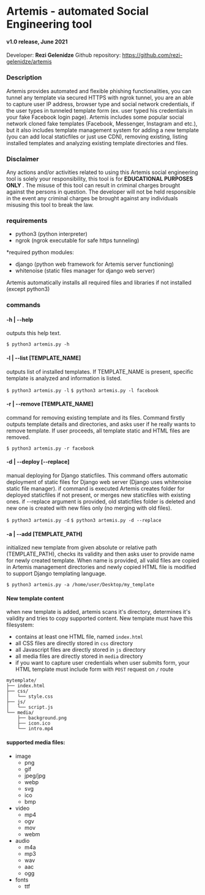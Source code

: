 # Artemis - automated Social Engineering tool
#### v1.0 release, June 2021

Developer: **Rezi Gelenidze**
Github repository: https://github.com/rezi-gelenidze/artemis

### Description
Artemis provides automated and flexible phishing functionalities,
you can tunnel any template via secured HTTPS with ngrok tunnel,
you are an able to capture user IP address, browser type and social
network credentials, if the user types in tunneled template form 
(ex. user typed his credentials in your fake Facebook login page). Artemis includes
some popular social network cloned fake templates (Facebook, Messenger, Instagram and etc.),
but it also includes template management system for adding a new template (you can add local staticfiles or just use CDN), removing existing,
listing installed templates and analyzing existing template directories and files.


### **Disclaimer**
Any actions and/or activities related to using this Artemis social engineering tool is solely your responsibility, this tool is for **EDUCATIONAL PURPOSES ONLY** . The misuse of this tool can result in criminal charges brought against the persons in question. The developer will not be held responsible in the event any criminal charges be brought against any individuals misusing this tool to break the law.


### requirements
- python3 (python interpreter)
- ngrok (ngrok executable for safe https tunneling)

*required python modules:
- django (python web framework for Artemis server functioning)
- whitenoise (static files manager for django web server)

Artemis automatically installs all required files
and libraries if not installed (except python3)


### commands


#### -h | --help

outputs this help text.

`$ python3 artemis.py -h`

#### -l | --list [TEMPLATE_NAME]

outputs list of installed templates. If TEMPLATE_NAME is
present, specific template is analyzed and information is listed.

`$ python3 artemis.py -l`
`$ python3 artemis.py -l facebook`


#### -r | --remove [TEMPLATE_NAME]

command for removing existing template and its files.
Command firstly outputs template details and directories,
and asks user if he really wants to remove template.
If user proceeds, all template static and HTML files are removed.

`$ python3 artemis.py -r facebook`


#### -d | --deploy [--replace]

manual deploying for Django staticfiles.
This command offers automatic deployment of static files
for Django web server (Django uses whitenoise static file manager).
if command is executed Artemis creates folder for deployed staticfiles if not present,
or merges new staticfiles with existing ones. if --replace argument is provided, old staticfiles
folder is deleted and new one is created with new files only (no merging with old files).

`$ python3 artemis.py -d`
`$ python3 artemis.py -d --replace`


#### -a | --add [TEMPLATE_PATH]

initialized new template from given absolute or relative path (TEMPLATE_PATH), checks its
validity and then asks user to provide name for newly created template.
When name is provided, all valid files are copied in Artemis management
directories and newly copied HTML file is modified to support Django templating
language.

`$ python3 artemis.py -a /home/user/Desktop/my_template`

#### New template content

when new template is added, artemis scans it's directory, determines it's validity and tries to copy supported content.
New template must have this filesystem:
* contains at least one HTML file, named `index.html`
* all CSS files are directly stored in `css` directory
* all Javascript files are directly stored in `js` directory
* all media files are directly stored in `media` directory
* if you want to capture user credentials when user submits form,
your HTML template must include form with `POST` request on `/` route

```
mytemplate/
├── index.html
├── css/
│   └── style.css
├── js/
│	└── script.js
└── media/
    ├── background.png
    ├── icon.ico
    └── intro.mp4
```
#### supported media files:
* image
	* png
	* gif
	* jpeg/jpg
	* webp
	* svg
	* ico
	* bmp
* video
	* mp4
	* ogv
	* mov
	* webm
* audio
	* m4a
	* mp3
	* wav
	* aac
	* ogg
* fonts
	* ttf 

	

